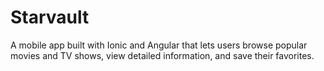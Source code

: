 # Starvault
 A mobile app built with Ionic and Angular that lets users browse popular movies and TV shows, view detailed information, and save their favorites. 
